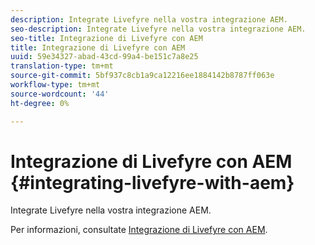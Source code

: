 ```yaml
---
description: Integrate Livefyre nella vostra integrazione AEM.
seo-description: Integrate Livefyre nella vostra integrazione AEM.
seo-title: Integrazione di Livefyre con AEM
title: Integrazione di Livefyre con AEM
uuid: 59e34327-abad-43cd-99a4-be151c7a8e25
translation-type: tm+mt
source-git-commit: 5bf937c8cb1a9ca12216ee1884142b8787ff063e
workflow-type: tm+mt
source-wordcount: '44'
ht-degree: 0%

---
```



# Integrazione di Livefyre con AEM {#integrating-livefyre-with-aem}

Integrate Livefyre nella vostra integrazione AEM.

Per informazioni, consultate [Integrazione di Livefyre con AEM](https://helpx.adobe.com/experience-manager/6-3/sites/administering/using/livefyre.html).
